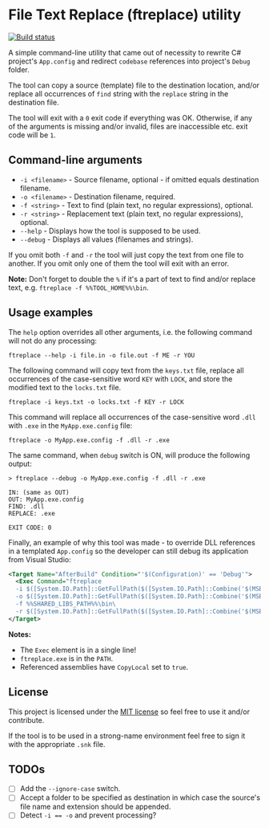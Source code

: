 # File Text Replace (ftreplace) utility

[![Build status](https://ci.appveyor.com/api/projects/status/0reuf6rvv57crl25?svg=true)](https://ci.appveyor.com/project/cebence/ftreplace)

A simple command-line utility that came out of necessity to rewrite C# project's `App.config` and redirect `codebase` references into project's `Debug` folder.

The tool can copy a source (template) file to the destination location, and/or replace all occurrences of `find` string with the `replace` string in the destination file.

The tool will exit with a `0` exit code if everything was OK. Otherwise, if any of the arguments is missing and/or invalid, files are inaccessible etc. exit code will be `1`.

## Command-line arguments

- `-i <filename>` - Source filename, optional - if omitted equals destination filename.
- `-o <filename>` - Destination filename, required.
- `-f <string>` - Text to find (plain text, no regular expressions), optional.
- `-r <string>` - Replacement text (plain text, no regular expressions), optional.
- `--help` - Displays how the tool is supposed to be used.
- `--debug` - Displays all values (filenames and strings).

If you omit both `-f` and `-r` the tool will just copy the text from one file to another.
If you omit only one of them the tool will exit with an error.

**Note:** Don't forget to double the `%` if it's a part of text to find and/or replace text, e.g. `ftreplace -f %%TOOL_HOME%%\bin`.

## Usage examples

The `help` option overrides all other arguments, i.e. the following command will not do any processing:

```
ftreplace --help -i file.in -o file.out -f ME -r YOU
```

The following command will copy text from the `keys.txt` file, replace all occurrences of the case-sensitive word `KEY` with `LOCK`, and store the modified text to the `locks.txt` file.

```
ftreplace -i keys.txt -o locks.txt -f KEY -r LOCK
```

This command will replace all occurrences of the case-sensitive word `.dll` with `.exe` in the `MyApp.exe.config` file:

```
ftreplace -o MyApp.exe.config -f .dll -r .exe
```

The same command, when `debug` switch is ON, will produce the following output:

```
> ftreplace --debug -o MyApp.exe.config -f .dll -r .exe

IN: (same as OUT)
OUT: MyApp.exe.config
FIND: .dll
REPLACE: .exe

EXIT CODE: 0
```

Finally, an example of why this tool was made - to override DLL references in a templated `App.config` so the developer can still debug its application from Visual Studio:

```xml
<Target Name="AfterBuild" Condition="'$(Configuration)' == 'Debug'">
  <Exec Command="ftreplace
  -i $([System.IO.Path]::GetFullPath($([System.IO.Path]::Combine('$(MSBuildProjectDirectory)', 'App.config'))))
  -o $([System.IO.Path]::GetFullPath($([System.IO.Path]::Combine('$(MSBuildProjectDirectory)', '$(OutputPath)', '$(AssemblyName).exe.config'))))
  -f %%SHARED_LIBS_PATH%%\bin\
  -r $([System.IO.Path]::GetFullPath($([System.IO.Path]::Combine('$(MSBuildProjectDirectory)', '$(OutputPath)'))))" />
</Target>
```

**Notes:**
- The `Exec` element is in a single line!
- `ftreplace.exe` is in the `PATH`.
- Referenced assemblies have `CopyLocal` set to `true`.


## License
This project is licensed under the [MIT license](LICENSE) so feel free to use it and/or contribute.

If the tool is to be used in a strong-name environment feel free to sign it with the appropriate `.snk` file.

## TODOs
- [ ] Add the `--ignore-case` switch.
- [ ] Accept a folder to be specified as destination in which case the source's file name and extension should be appended.
- [ ] Detect `-i == -o` and prevent processing?
